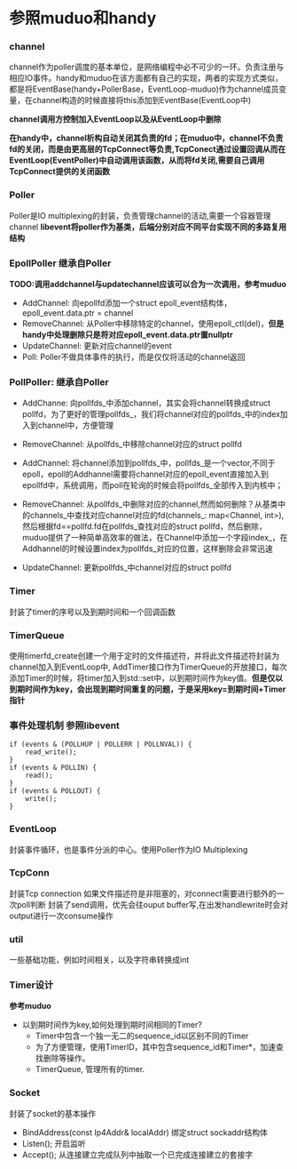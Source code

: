 # 参照muduo和handy
### channel
channel作为poller调度的基本单位，是网络编程中必不可少的一环。负责注册与相应IO事件。handy和muduo在该方面都有自己的实现，两者的实现方式类似，都是将EventBase(handy+PollerBase，EventLoop-muduo)作为channel成员变量，在channel构造的时候直接将this添加到EventBase(EventLoop中)

**channel调用方控制加入EventLoop以及从EventLoop中删除**

**在handy中，channel析构自动关闭其负责的fd；在muduo中，channel不负责fd的关闭，而是由更高层的TcpConnect等负责,TcpConect通过设置回调从而在EventLoop(EventPoller)中自动调用该函数，从而将fd关闭,需要自己调用TcpConnect提供的关闭函数**

### Poller
Poller是IO multiplexing的封装，负责管理channel的活动,需要一个容器管理channel **libevent将poller作为基类，后端分别对应不同平台实现不同的多路复用结构**

### EpollPoller 继承自Poller

**TODO:调用addchannel与updatechannel应该可以合为一次调用，参考muduo**

- AddChannel: 向epollfd添加一个struct epoll_event结构体，epoll_event.data.ptr = channel
- RemoveChannel: 从Poller中移除特定的channel，使用epoll_ctl(del)，**但是handy中处理删除只是将对应epoll_event.data.ptr置nullptr**
- UpdateChannel: 更新对应channel的event
- Poll: Poller不做具体事件的执行，而是仅仅将活动的channel返回

### PollPoller: 继承自Poller
- AddChanne: 向pollfds_中添加channel，其实会将channel转换成struct pollfd，为了更好的管理pollfds_，我们将channel对应的pollfds_中的index加入到channel中，方便管理
- RemoveChannel: 从pollfds_中移除channel对应的struct pollfd

- AddChannel: 将channel添加到pollfds_中，pollfds_是一个vector<struct pollfd>,不同于epoll，epoll的Addhannel需要将channel对应的epoll_event直接加入到epollfd中，系统调用，而poll在轮询的时候会将pollfds_全部传入到内核中；
- RemoveChannel: 从pollfds_中删除对应的channel,然而如何删除？从基类中的channels_中查找对应channel对应的fd(channels_: map<Channel, int>),然后根据fd==pollfd.fd在pollfds_查找对应的struct pollfd，然后删除，muduo提供了一种简单高效率的做法，在Channel中添加一个字段index_，在Addhannel的时候设置index为pollfds_对应的位置，这样删除会非常迅速
- UpdateChannel: 更新pollfds_中channel对应的struct pollfd

### Timer
封装了timer的序号以及到期时间和一个回调函数

### TimerQueue
使用timerfd_create创建一个用于定时的文件描述符，并将此文件描述符封装为channel加入到EventLoop中, AddTimer接口作为TimerQueue的开放接口，每次添加Timer的时候，将timer加入到std::set中，以到期时间作为key值。**但是仅以到期时间作为key，会出现到期时间重复的问题，于是采用key=到期时间+Timer指针**

### 事件处理机制 参照libevent
```
if (events & (POLLHUP | POLLERR | POLLNVAL)) {
    read_write();
}
if (events & POLLIN) {
    read();
}
if (events & POLLOUT) {
    write();
}
```

### EventLoop
封装事件循环，也是事件分派的中心。使用Poller作为IO Multiplexing


### TcpConn
封装Tcp connection
如果文件描述符是非阻塞的，对connect需要进行额外的一次poll判断
封装了send调用，优先会往ouput buffer写,在出发handlewrite时会对output进行一次consume操作


### util
一些基础功能，例如时间相关，以及字符串转换成int

### Timer设计
**参考muduo**

- 以到期时间作为key,如何处理到期时间相同的Timer?
    - Timer中包含一个独一无二的sequence_id以区别不同的Timer
    - 为了方便管理，使用TimerID，其中包含sequence_id和Timer*，加速查找删除等操作。
    - TimerQueue, 管理所有的timer.

### Socket
封装了socket的基本操作
- BindAddress(const Ip4Addr& localAddr) 绑定struct sockaddr结构体
- Listen(); 开启监听
- Accept(); 从连接建立完成队列中抽取一个已完成连接建立的套接字